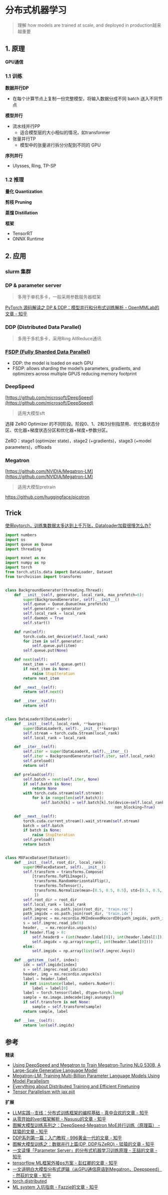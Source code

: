 # 分布式机器学习

> 理解 how models are trained at scale, and deployed in production越来越重要

## 1. 原理

**GPU通信**

### 1.1 训练

**数据并行DP**

- 在每个计算节点上复制一份完整模型，将输入数据分成不同 batch 送入不同节点

**模型并行**

- 流水线并行PP
  - 适合模型层的大小相似的情况，如transformer
- 张量并行TP
  - 模型中的张量进行拆分分配到不同的 GPU

**序列并行**

- Ulysses, Ring, TP-SP

### 1.2 推理

**量化 Quantization**

**剪枝 Pruning**

**蒸馏 Distillation**

**框架**

- TensorRT
- ONNX Runtime

## 2. 应用

### slurm 集群

### DP & parameter server

> 多用于单机多卡，一般采用参数服务器框架

[PyTorch 源码解读之 DP & DDP：模型并行和分布式训练解析 - OpenMMLab的文章 - 知乎](https://zhuanlan.zhihu.com/p/343951042)

### DDP (Distributed Data Parallel)

> 多用于多机多卡，采用Ring AllReduce通讯

### [FSDP (Fully Sharded Data Parallel)](https://docs.pytorch.org/docs/stable/fsdp.html)
- DDP: the model is loaded on each GPU
- FSDP: allows sharding the model’s parameters, gradients, and optimizers across multiple GPUS reducing memory footprint

### DeepSpeed

[https://github.com/microsoft/DeepSpeed](https://github.com/microsoft/DeepSpeed)

> 适用大模型sft

选择 ZeRO Optimizer 的不同阶段。阶段0、1、2和3分别指禁用、优化器状态分区、优化器+梯度状态分区和优化器+梯度+参数分区。

ZeRO：stage1 (optimizer state)，stage2 (+gradients)，stage3 (+model parameters)，offloads

### Megatron

[https://github.com/NVIDIA/Megatron-LM](https://github.com/NVIDIA/Megatron-LM)

> 适用大模型pretrain

https://github.com/huggingface/picotron

## Trick

[使用pytorch，训练集数据太多达到上千万张，Dataloader加载很慢怎么办?](https://www.zhihu.com/question/356829360)
```python
import numbers
import os
import queue as Queue
import threading

import mxnet as mx
import numpy as np
import torch
from torch.utils.data import DataLoader, Dataset
from torchvision import transforms


class BackgroundGenerator(threading.Thread):
    def __init__(self, generator, local_rank, max_prefetch=6):
        super(BackgroundGenerator, self).__init__()
        self.queue = Queue.Queue(max_prefetch)
        self.generator = generator
        self.local_rank = local_rank
        self.daemon = True
        self.start()

    def run(self):
        torch.cuda.set_device(self.local_rank)
        for item in self.generator:
            self.queue.put(item)
        self.queue.put(None)

    def next(self):
        next_item = self.queue.get()
        if next_item is None:
            raise StopIteration
        return next_item

    def __next__(self):
        return self.next()

    def __iter__(self):
        return self


class DataLoaderX(DataLoader):
    def __init__(self, local_rank, **kwargs):
        super(DataLoaderX, self).__init__(**kwargs)
        self.stream = torch.cuda.Stream(local_rank)
        self.local_rank = local_rank

    def __iter__(self):
        self.iter = super(DataLoaderX, self).__iter__()
        self.iter = BackgroundGenerator(self.iter, self.local_rank)
        self.preload()
        return self

    def preload(self):
        self.batch = next(self.iter, None)
        if self.batch is None:
            return None
        with torch.cuda.stream(self.stream):
            for k in range(len(self.batch)):
                self.batch[k] = self.batch[k].to(device=self.local_rank,
                                                 non_blocking=True)

    def __next__(self):
        torch.cuda.current_stream().wait_stream(self.stream)
        batch = self.batch
        if batch is None:
            raise StopIteration
        self.preload()
        return batch


class MXFaceDataset(Dataset):
    def __init__(self, root_dir, local_rank):
        super(MXFaceDataset, self).__init__()
        self.transform = transforms.Compose(
            [transforms.ToPILImage(),
             transforms.RandomHorizontalFlip(),
             transforms.ToTensor(),
             transforms.Normalize(mean=[0.5, 0.5, 0.5], std=[0.5, 0.5, 0.5]),
             ])
        self.root_dir = root_dir
        self.local_rank = local_rank
        path_imgrec = os.path.join(root_dir, 'train.rec')
        path_imgidx = os.path.join(root_dir, 'train.idx')
        self.imgrec = mx.recordio.MXIndexedRecordIO(path_imgidx, path_imgrec, 'r')
        s = self.imgrec.read_idx(0)
        header, _ = mx.recordio.unpack(s)
        if header.flag > 0:
            self.header0 = (int(header.label[0]), int(header.label[1]))
            self.imgidx = np.array(range(1, int(header.label[0])))
        else:
            self.imgidx = np.array(list(self.imgrec.keys))

    def __getitem__(self, index):
        idx = self.imgidx[index]
        s = self.imgrec.read_idx(idx)
        header, img = mx.recordio.unpack(s)
        label = header.label
        if not isinstance(label, numbers.Number):
            label = label[0]
        label = torch.tensor(label, dtype=torch.long)
        sample = mx.image.imdecode(img).asnumpy()
        if self.transform is not None:
            sample = self.transform(sample)
        return sample, label

    def __len__(self):
        return len(self.imgidx)
```


## 参考

**精读**

- [Using DeepSpeed and Megatron to Train Megatron-Turing NLG 530B, A Large-Scale Generative Language Model](https://arxiv.org/abs/2201.11990)
- [Megatron-LM: Training Multi-Billion Parameter Language Models Using Model Parallelism](https://arxiv.org/abs/1909.08053)
- [Everything about Distributed Training and Efficient Finetuning](https://sumanthrh.com/post/distributed-and-efficient-finetuning/)
- [Tensor Parallelism with jax.pjit](https://irhum.github.io/blog/pjit/)

**扩展**

- [LLM实践--支线：分布式训练框架的编程基础 - 真中合欢的文章 - 知乎](https://zhuanlan.zhihu.com/p/10091011992)
- [从零开始的verl框架解析 - Nasusu的文章 - 知乎](https://zhuanlan.zhihu.com/p/30876678559)
- [图解大模型训练系列之：DeepSpeed-Megatron MoE并行训练（原理篇） - 猛猿的文章 - 知乎](https://zhuanlan.zhihu.com/p/681154742)
- [DDP系列第一篇：入门教程 - 996黄金一代的文章 - 知乎](https://zhuanlan.zhihu.com/p/178402798)
- [图解大模型训练之：数据并行上篇(DP, DDP与ZeRO) - 猛猿的文章 - 知乎](https://zhuanlan.zhihu.com/p/617133971)
- [一文读懂「Parameter Server」的分布式机器学习训练原理 - 王喆的文章 - 知乎](https://zhuanlan.zhihu.com/p/82116922)
- [tensorflow ML框架外接ps方案 - 彭红卿的文章 - 知乎](https://zhuanlan.zhihu.com/p/396804900)
- [一文讲明白大模型分布式逻辑（从GPU通信原语到Megatron、Deepspeed） - 然荻的文章 - 知乎](https://zhuanlan.zhihu.com/p/721941928)
- [torch.distributed](https://pytorch.org/docs/stable/distributed.html)
- [ML system 入坑指南 - Fazzie的文章 - 知乎](https://zhuanlan.zhihu.com/p/608318764)
